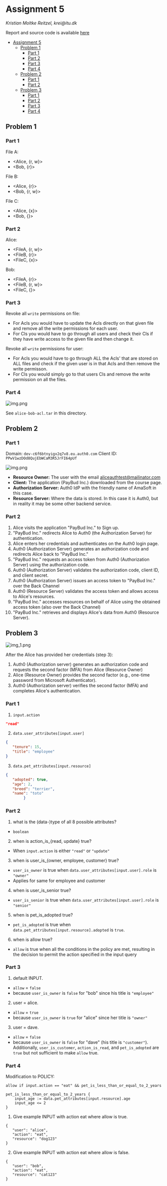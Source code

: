 # Assignment 5
_Kristian Moltke Reitzel, krei@itu.dk_

Report and source code is available [here](https://github.com/kmoltke/AIS-Assignments/tree/main/a5)

<!-- TOC -->
* [Assignment 5](#assignment-5)
  * [Problem 1](#problem-1)
    * [Part 1](#part-1)
    * [Part 2](#part-2)
    * [Part 3](#part-3)
    * [Part 4](#part-4)
  * [Problem 2](#problem-2)
    * [Part 1](#part-1-1)
    * [Part 2](#part-2-1)
  * [Problem 3](#problem-3)
    * [Part 1](#part-1-2)
    * [Part 2](#part-2-2)
    * [Part 3](#part-3-1)
    * [Part 4](#part-4-1)
<!-- TOC -->

## Problem 1
### Part 1
File A:
- <Alice, {r, w}>
- <Bob, {r}>

File B:
- <Alice, {r}>
- <Bob, {r, w}>

File C:
- <Alice, {x}>
- <Bob, {}>

### Part 2
Alice:
- <FileA, {r, w}>
- <FileB, {r}>
- <FileC, {x}>

Bob:
- <FileA, {r}>
- <FileB, {r, w}>
- <FileC, {}>

### Part 3
Revoke all `write` permissions on file:
- For Acls you would have to update the Acls directly on that given file and remove all the write permissions for each user. 
- For Cls you would have to go through all users and check their Cls if they have write access to the given file and then change it.

Revoke all `write` permissions for user:
- For Acls you would have to go through ALL the Acls' that are stored on ALL files and check if the given user is in that Acls and then remove the write permisson.
- For Cls you would simply go to that users Cls and remove the write permission on all the files.

### Part 4

![img.png](screenshots/img.png)

See `alice-bob-acl.tar` in this directory.

## Problem 2
### Part 1
Domain: `dev-c6f6btnyigx2q7v8.eu.auth0.com`
Client ID: `PPwV1wzDOd8QujEbWCaM3R5JrFI64pUf`

![img.png](screenshots/img_1.png)

- **Resource Owner:** The user with the email aliceauthtest@mailinator.com
- **Client:** The application (PayBud Inc.) downloaded from the course page.
- **Authorization Server:** Auth0 IdP with the friendly name of AmaSoft in this case.
- **Resource Server:** Where the data is stored. In this case it is Auth0, but in reality it may be some other backend service.

### Part 2
1. Alice visits the application "PayBud Inc." to Sign up.
2. "PayBud Inc." redirects Alice to Auth0 (the Authorization Server) for authentication.
3. Alice enters her credentials and authenticates on the Auth0 login page.
4. Auth0 (Authorization Server) generates an authorization code and redirects Alice back to "PayBud Inc."
5. "PayBud Inc." requests an access token from Auth0 (Authorization Server) using the authorization code.
6. Auth0 (Authorization Server) validates the authorization code, client ID, and client secret.
7. Auth0 (Authorization Server) issues an access token to "PayBud Inc." over the Back Channel
8. Auth0 (Resource Server) validates the access token and allows access to Alice's resources.
9. "PayBud Inc." accesses resources on behalf of Alice using the obtained access token (also over the Back Channel)
10. "PayBud Inc." retrieves and displays Alice's data from Auth0 (Resource Server).

## Problem 3
![img_1.png](screenshots/img_2.png)

After the Alice has provided her credentials (step 3):
1. Auth0 (Authorization server) generates an authorization code and requests the second factor (MFA) from Alice (Resource Owner)
2. Alice (Resource Owner) provides the second factor (e.g., one-time password from Microsoft Authenticator).
3. Auth0 (Authorization server) verifies the second factor (MFA) and completes Alice's authentication.

### Part 1
1. `input.action`

```json
"read"
```
2. `data.user_attributes[input.user]`
````json
{
   "tenure": 15,
   "title": "employee"
}
````
3. `data.pet_attributes[input.resource]`
````json
{
   "adopted": true,
   "age": 2,
   "breed": "terrier",
   "name": "toto"
        }
````

### Part 2
1. what is the (data-)type of all 8 possible attributes?
- `boolean`
2. when is action_is_{read, update} true?
- When `input.action` is either `"read"` or `"update"`
3. when is user_is_{owner, employee, customer} true?
- `user_is_owner` is true when `data.user_attributes[input.user].role` is `"owner"` 
- Applies for same for employee and customer
4. when is user_is_senior true?
- `user_is_senior` is true when `data.user_attributes[input.user].role` is `"senior"`
5. when is pet_is_adopted true?
- `pet_is_adopted` is true when `data.pet_attributes[input.resource].adopted` is `true`.
6. when is allow true?
- `allow` is true when all the conditions in the policy are met, resulting in the decision to permit the action specified in the input query

### Part 3
1. default INPUT.
- `allow` = `false`
- because `user_is_owner` is `false` for "bob" since his title is `"employee"`
2. user = alice.
- `allow` = `true`
- because `user_is_owner` is `true` for "alice" since her title is `"owner"`
3. user = dave.
- `allow` = `false`
- because `user_is_owner` is `false` for "dave" (his title is `"customer"`). Additionally, `user_is_customer`, `action_is_read`, and `pet_is_adopted` are `true` but not sufficient to make `allow` true.

### Part 4
Modification to POLICY:
```rego
allow if input.action == "eat" && pet_is_less_than_or_equal_to_2_years

pet_is_less_than_or_equal_to_2_years {
    input_age := data.pet_attributes[input.resource].age
    input_age <= 2
}
```

1. Give example INPUT with action eat where allow is true.
````rego
{
   "user": "alice",
   "action": "eat",
   "resource": "dog123"
}
````

2. Give example INPUT with action eat where allow is false.
````rego
{
   "user": "bob",
   "action": "eat",
   "resource": "cat123"
}
````